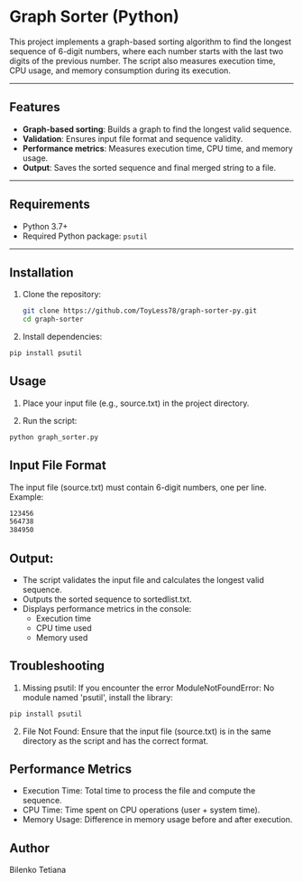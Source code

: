 # Graph Sorter (Python)

This project implements a graph-based sorting algorithm to find the longest sequence of 6-digit numbers, where each number starts with the last two digits of the previous number. The script also measures execution time, CPU usage, and memory consumption during its execution.

---

## Features

- **Graph-based sorting**: Builds a graph to find the longest valid sequence.
- **Validation**: Ensures input file format and sequence validity.
- **Performance metrics**: Measures execution time, CPU time, and memory usage.
- **Output**: Saves the sorted sequence and final merged string to a file.

---

## Requirements

- Python 3.7+
- Required Python package: `psutil`

---

## Installation

1. Clone the repository:
   ```bash
   git clone https://github.com/ToyLess78/graph-sorter-py.git
   cd graph-sorter
   ```
   
2. Install dependencies:
```bash
pip install psutil
````
## Usage
1. Place your input file (e.g., source.txt) in the project directory.

2. Run the script:

```bash
python graph_sorter.py
````
## Input File Format
The input file (source.txt) must contain 6-digit numbers, one per line.
Example:
   ```bash
   123456
   564738
   384950
```
## Output:

- The script validates the input file and calculates the longest valid sequence.
- Outputs the sorted sequence to sortedlist.txt.
- Displays performance metrics in the console:
  - Execution time 
  - CPU time used 
  - Memory used

## Troubleshooting
1. Missing psutil: If you encounter the error ModuleNotFoundError: No module named 'psutil', install the library:

```bash
pip install psutil
```

2. File Not Found: Ensure that the input file (source.txt) is in the same directory as the script and has the correct format.

## Performance Metrics
- Execution Time: Total time to process the file and compute the sequence.
- CPU Time: Time spent on CPU operations (user + system time).
- Memory Usage: Difference in memory usage before and after execution.


## Author
Bilenko Tetiana
